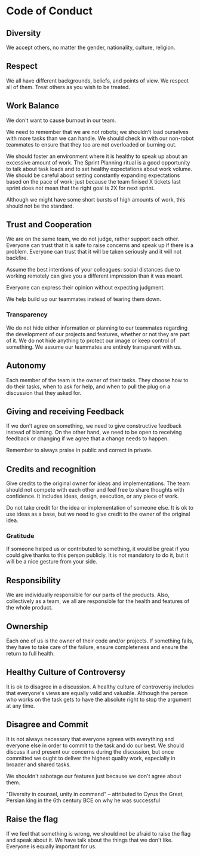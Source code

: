 # Code of Conduct

## Diversity
We accept others, no matter the gender, nationality, culture, religion.

## Respect
We all have different backgrounds, beliefs, and points of view. We respect all of them.
Treat others as you wish to be treated.

## Work Balance
We don't want to cause burnout in our team.

We need to remember that we are not robots; we shouldn’t load ourselves with more tasks than we can handle.
We should check in with our non-robot teammates to ensure that they too are not overloaded or burning out.

We should foster an environment where it is healthy to speak up about an excessive amount of work.
The Sprint Planning ritual is a good opportunity to talk about task loads and to set healthy expectations about work volume.
We should be careful about setting constantly expanding expectations based on the pace of work: just because the team finised X tickets last sprint does not mean that the right goal is 2X for next sprint.

Although we might have some short bursts of high amounts of work, this should not be the standard.

## Trust and Cooperation
We are on the same team, we do not judge, rather support each other.
Everyone can trust that it is safe to raise concerns and speak up if there is a problem. Everyone can trust that it will be taken seriously and it will not backfire.

Assume the best intentions of your colleagues: social distances due to working remotely can give you a different impression than it was meant.

Everyone can express their opinion without expecting judgment.

We help build up our teammates instead of tearing them down.

### Transparency
We do not hide either information or planning to our teammates regarding the development of our projects and features, whether or not they are part of it.
We do not hide anything to protect our image or keep control of something.
We assume our teammates are entirely transparent with us.

## Autonomy
Each member of the team is the owner of their tasks. They choose how to do their tasks, when to ask for help, and when to pull the plug on a discussion that they asked for.

## Giving and receiving Feedback
If we don’t agree on something, we need to give constructive feedback instead of blaming. On the other hand, we need to be open to receiving feedback or changing if we agree that a change needs to happen.

Remember to always praise in public and correct in private.

## Credits and recognition
Give credits to the original owner for ideas and implementations.
The team should not compete with each other and feel free to share thoughts with confidence.
It includes ideas, design, execution, or any piece of work.

Do not take credit for the idea or implementation of someone else. It is ok to use ideas as a base, but we need to give credit to the owner of the original idea.

### Gratitude
If someone helped us or contributed to something, it would be great if you could give thanks to this person publicly. It is not mandatory to do it, but it will be a nice gesture from your side.

## Responsibility
We are individually responsible for our parts of the products. Also, collectively as a team, we all are responsible for the health and features of the whole product.

## Ownership
Each one of us is the owner of their code and/or projects. If something fails, they have to take care of the failure, ensure completeness and ensure the return to full health.

## Healthy Culture of Controversy
It is ok to disagree in a discussion. A healthy culture of controversy includes that everyone's views are equally valid and valuable. Although the person who works on the task gets to have the absolute right to stop the argument at any time.

## Disagree and Commit
It is not always necessary that everyone agrees with everything and everyone else in order to commit to the task and do our best. We should discuss it and present our concerns during the discussion, but once committed we ought to deliver the highest quality work, especially in broader and shared tasks.

We shouldn't sabotage our features just because we don't agree about them.

"Diversity in counsel, unity in command" – attributed to Cyrus the Great, Persian king in the 6th century BCE on why he was successful

## Raise the flag
If we feel that something is wrong, we should not be afraid to raise the flag and speak about it.
We have talk about the things that we don't like. Everyone is equally important for us.
